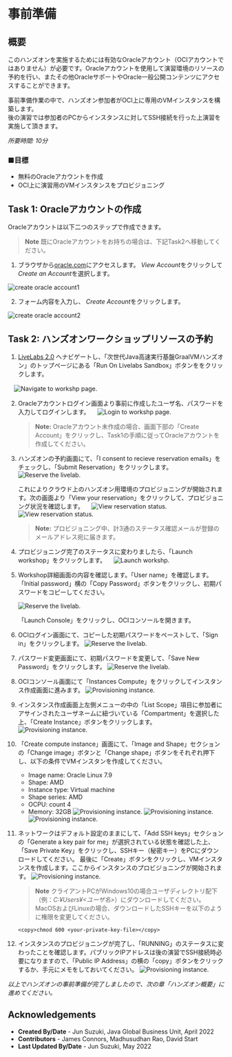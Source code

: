 # 事前準備

## 概要

このハンズオンを実施するためには有効なOracleアカウント（OCIアカウントではありません）が必要です。Oracleアカウントを使用して演習環境のリソースの予約を行い、またその他OracleサポートやOracle一般公開コンテンツにアクセスすることができます。

事前準備作業の中で、ハンズオン参加者がOCI上に専用のVMインスタンスを構築します。  
後の演習では参加者のPCからインスタンスに対してSSH接続を行った上演習を実施して頂きます。

*所要時間: 10分*

### ■目標

* 無料のOracleアカウントを作成
* OCI上に演習用のVMインスタンスをプロビジョニング


## Task 1: Oracleアカウントの作成

Oracleアカウントは以下二つのステップで作成できます。
> **Note** 既にOracleアカウントをお持ちの場合は、下記Task2へ移動してください。  

1. ブラウザから[oracle.com](https://www.oracle.com)にアクセスします。 *View Account*をクリックして *Create an Account*を選択します。

  ![create oracle account1](images/create-account1.png " ")

2. フォーム内容を入力し、 *Create Account*をクリックします。

  ![create oracle account2](images/create-account2.png " ")

## Task 2: ハンズオンワークショップリソースの予約


1. [LiveLabs 2.0](http://developer.oracle.com/livelabs) へナビゲートし、「次世代Java高速実行基盤GraalVMハンズオン」のトップページにある「Run On Livelabs Sandbox」ボタンををクリックします。

　![Navigate to workshp page.](images/livelabs01.png)

2. Oracleアカウントログイン画面より事前に作成したユーザ名、パスワードを入力してログインします。
　![Login to workshp page.](images/run-on-livelabs2.png)

    > **Note:** Oracleアカウント未作成の場合、画面下部の「Create Account」をクリックし、Task1の手順に従ってOracleアカウントを作成してください。

3. ハンズオンの予約画面にて、「I consent to recieve reservation emails」をチェックし、「Submit Reservation」をクリックします。
　![Reserve the livelab.](images/reserve-lab01.png)
   
   これによりクラウド上のハンズオン用環境のプロビジョニングが開始されます。次の画面より「View your reservation」をクリックして、プロビジョニング状況を確認します。
　![View reservation status.](images/livelabs03.png)
  ![View reservation status.](images/livelabs04.png)
    > **Note:** プロビジョニング中、計3通のステータス確認メールが登録のメールアドレス宛に届きます。

4. プロビジョニング完了のステータスに変わりましたら、「Launch workshop」をクリックします。
　![Launch workshp.](images/livelabs05.png)
   

5. Workshop詳細画面の内容を確認します。「User name」を確認します。「Initial password」横の「Copy Password」ボタンをクリックし、初期パスワードをコピーしてください。

    ![Reserve the livelab.](images/reserve-lab02.png)

    「Launch Console」をクリックし、OCIコンソールを開きます。

6. OCIログイン画面にて、コピーした初期パスワードをペーストして、「Sign in」をクリックします。
    ![Reserve the livelab.](images/reserve-lab03.png)

7. パスワード変更画面にて、初期パスワードを変更して、「Save New Password」をクリックします。
    ![Reserve the livelab.](images/reserve-lab04.png)

8. OCIコンソール画面にて「Instances Compute」をクリックしてインスタンス作成画面に進みます。
    ![Provisioning instance.](images/provision-instance01.png)

9. インスタンス作成画面上左側メニューの中の「List Scope」項目に参加者にアサインされたユーザネームに紐づいている「Compartment」を選択した上、「Create Instance」ボタンをクリックします。
    ![Provisioning instance.](images/reserve-lab05.png)

10. 「Create compute instance」画面にて、「Image and Shape」セクションの「Change image」ボタンと「Change shape」ボタンをそれぞれ押下し、以下の条件でVMインスタンを作成してください。
    * Image name: Oracle Linux 7.9
    * Shape: AMD
    * Instance type: Virtual machine
    * Shape series: AMD
    * OCPU: count 4
    * Memory: 32GB
    ![Provisioning instance.](images/provision-instance03.png)
    ![Provisioning instance.](images/provision-instance04.png)
    ![Provisioning instance.](images/provision-instance05.png)

11. ネットワークはデフォルト設定のままにして、「Add SSH keys」セクションの「Generate a key pair for me」が選択されている状態を確認した上、「Save Private Key」をクリックし、SSHキー（秘密キー）をPCにダウンロードしてください。
最後に「Create」ボタンをクリックし、VMインスタンスを作成します。ここからインスタンスのプロビジョニングが開始されます。
    ![Provisioning instance.](images/provision-instance06.png)

    > **Note** クライアントPCがWindows10の場合ユーザディレクトリ配下（例：*C:¥Users¥<ユーザ名>*）にダウンロードしてください。MacOSおよびLinuxの場合、ダウンロードしたSSHキーを以下のように権限を変更してください。  
    ```
    <copy>chmod 600 <your-private-key-file></copy>
    ```

12. インスタンスのプロビジョニングが完了し、「RUNNING」のステータスに変わったことを確認します。パブリックIPアドレスは後の演習でSSH接続時必要になりますので、「Public IP Address」の横の「copy」ボタンをクリックするか、手元にメモをしておいてください。
    ![Provisioning instance.](images/provision-instance07.png)

*以上でハンズオンの事前準備が完了しましたので、次の章「ハンズオン概要」に進めてください。*

## Acknowledgements

- **Created By/Date** - Jun Suzuki, Java Global Business Unit, April 2022
- **Contributors** - James Connors, Madhusudhan Rao, David Start 
- **Last Updated By/Date** - Jun Suzuki, May 2022
